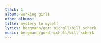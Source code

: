 ```yaml
---
track: 1
album: working girls
other_albums:
title: mystery to myself
lyrics: bergmann/gord nicholl/bill scherk
music: bergmann/gord nicholl/bill scherk
---
```

